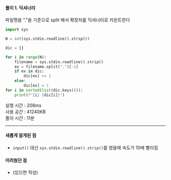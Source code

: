 #### 풀이 1. 딕셔너리

파일명을 "."을 기준으로 split 해서 확장자를 딕셔너리로 카운트한다


``` python
import sys

N = int(sys.stdin.readline().strip())

dic = {}

for i in range(N):
    filename = sys.stdin.readline().strip()
    ex = filename.split(".")[-1]
    if ex in dic:
        dic[ex] += 1
    else:
        dic[ex] = 1
for i in sorted(list(dic.keys())):
    print(f"{i} {dic[i]}")
```


실행 시간 : 208ms    
사용 공간 : 41240KB  
풀이 시간 : 11분  

--- 

#### 새롭게 알게된 점
  + `input()` 대신 `sys.stdin.readline().strip()`를 썼을때 속도가 10배 빨라짐

#### 어려웠던 점
  + (있으면 작성)
  
